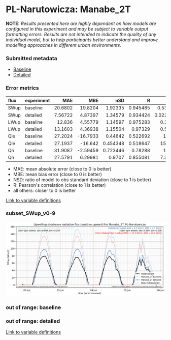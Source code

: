 # PL-Narutowicza: Manabe_2T

**NOTE:** *Results presented here are highly dependent on how models are configured in this experiment and may be subject to variable output formatting errors. Results are not intended to indicate the quality of any individual model, but to help participants better understand and improve modelling approaches in different urban environments.*

### Submitted metadata

- [Baseline](Manabe_2T_PL-Narutowicza_baseline_attrs.md)
- [Detailed](Manabe_2T_PL-Narutowicza_detailed_attrs.md)

### Error metrics

| flux   | experiment   |      MAE |       MBE |      nSD |        R |        5th |     95th |    RMSE |    cRMSE |     AMBE |     1-nSD |       1-R |   nSkewness |   nKurtosis |   Overlap |
|:-------|:-------------|---------:|----------:|---------:|---------:|-----------:|---------:|--------:|---------:|---------:|----------:|----------:|------------:|------------:|----------:|
| SWup   | baseline     | 20.6802  |  19.8204  | 1.92335  | 0.945485 |  0.539565  | 62.8711  | 29.8063 | 1.03067  | 19.8204  | 0.92335   | 0.0545148 | 0.203742    |  0.244733   | 0.24372   |
| SWup   | detailed     |  7.56722 |   4.87397 | 1.34579  | 0.934424 |  0.0220068 | 19.5144  | 12.7232 | 0.54413  |  4.87397 | 0.345792  | 0.0655764 | 0.871254    |  7.06067    | 0.113252  |
| LWup   | baseline     | 12.836   |   4.55779 | 1.14597  | 0.975283 |  0.35474   | 25.7406  | 16.8675 | 0.27921  |  4.55779 | 0.145975  | 0.0247169 | 0.583751    |  0.980475   | 0.0793355 |
| LWup   | detailed     | 13.1603  |   4.36938 | 1.15504  | 0.97329  |  0.55618   | 29.2436  | 17.5828 | 0.292813 |  4.36938 | 0.155042  | 0.0267098 | 0.837195    |  1.8228     | 0.0793538 |
| Qle    | baseline     | 27.2024  | -16.7933  | 0.44642  | 0.522692 | 15.301     | 63.0028  | 40.5093 | 0.855927 | 16.7933  | 0.553581  | 0.477308  | 1.04887     |  2.1918     | 0.322739  |
| Qle    | detailed     | 27.1937  | -16.642   | 0.454348 | 0.518647 | 15.1003    | 62.0794  | 40.5047 | 0.857403 | 16.642   | 0.545653  | 0.481353  | 1.02163     |  2.09473    | 0.319309  |
| Qh     | baseline     | 31.9087  |  -2.59459 | 0.723446 | 0.78288  | 13.837     | 47.8751  | 45.6911 | 0.625005 |  2.59459 | 0.276556  | 0.21712   | 0.000397172 |  0.142522   | 0.210242  |
| Qh     | detailed     | 27.5791  |   6.29981 | 0.9707   | 0.855081 |  7.36728   |  2.83487 | 39.2814 | 0.53123  |  6.29981 | 0.0293017 | 0.144919  | 0.0152992   |  0.00943142 | 0.127712  |

 - MAE: mean absolute error (close to 0 is better)
 - MBE: mean bias error (close to 0 is better)
 - NSD: ratio of model to obs standard deviation (close to 1 is better)
 - R: Pearson's correlation (close to 1 is better)
 - all others: closer to 0 is better

[Link to variable definitions](../modelattrs/variable_definitions.md)

### <a name="subset_swup_v0-9"></a>subset_SWup_v0-9
[![Manabe_2T_PL-Narutowicza_subset_SWup_v0-9.png](Manabe_2T_PL-Narutowicza_subset_SWup_v0-9.png)](Manabe_2T_PL-Narutowicza_subset_SWup_v0-9.png)

### out of range: baseline


### out of range: detailed



[Link to variable definitions](../modelattrs/variable_definitions.md)

